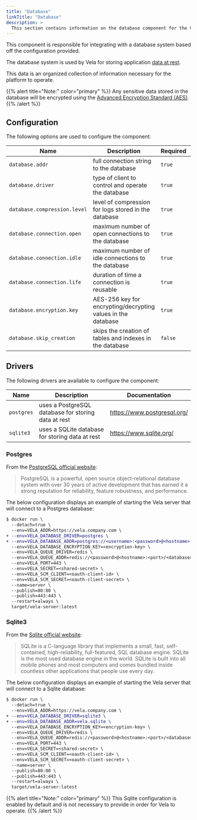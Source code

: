 ```yaml
---
title: "Database"
linkTitle: "Database"
description: >
  This section contains information on the database component for the Vela server.
---
```


This component is responsible for integrating with a database system based off the configuration provided.

The database system is used by Vela for storing application [data at rest](https://en.wikipedia.org/wiki/Data_at_rest).

This data is an organized collection of information necessary for the platform to operate.

{{% alert title="Note:" color="primary" %}}
Any sensitive data stored in the database will be encrypted using the [Advanced Encryption Standard (AES)](https://en.wikipedia.org/wiki/Advanced_Encryption_Standard).
{{% /alert %}}

## Configuration

The following options are used to configure the component:

| Name                         | Description                                                      | Required | Default       | Environment Variables                                             |
| ---------------------------- | ---------------------------------------------------------------- | -------- | ------------- | ----------------------------------------------------------------- |
| `database.addr`              | full connection string to the database                           | `true`   | `sqlite3`     | `DATABASE_ADDR`<br>`VELA_DATABASE_ADDR`                           |
| `database.driver`            | type of client to control and operate the database               | `true`   | `vela.sqlite` | `DATABASE_DRIVER`<br>`VELA_DATABASE_DRIVER`                       |
| `database.compression.level` | level of compression for logs stored in the database             | `true`   | `3`           | `DATABASE_COMPRESSION_LEVEL`<br>`VELA_DATABASE_COMPRESSION_LEVEL` |
| `database.connection.open`   | maximum number of open connections to the database               | `true`   | `0`           | `DATABASE_CONNECTION_OPEN`<br>`VELA_DATABASE_CONNECTION_OPEN`     |
| `database.connection.idle`   | maximum number of idle connections to the database               | `true`   | `2`           | `DATABASE_CONNECTION_IDLE`<br>`VELA_DATABASE_CONNECTION_IDLE`     |
| `database.connection.life`   | duration of time a connection is reusable                        | `true`   | `30m`         | `DATABASE_CONNECTION_LIFE`<br>`VELA_DATABASE_CONNECTION_LIFE`     |
| `database.encryption.key`    | AES-256 key for encrypting/decrypting values in the database     | `true`   | `N/A`         | `DATABASE_ENCRYPTION_KEY`<br>`VELA_DATABASE_ENCRYPTION_KEY`       |
| `database.skip_creation`     | skips the creation of tables and indexes in the database         | `false`  | `false`       | `DATABASE_SKIP_CREATION`<br>`VELA_DATABASE_SKIP_CREATION`         |

## Drivers

The following drivers are available to configure the component:

| Name       | Description                                         | Documentation               |
| ---------- | --------------------------------------------------- | --------------------------- |
| `postgres` | uses a PostgreSQL database for storing data at rest | https://www.postgresql.org/ |
| `sqlite3`  | uses a SQLite database for storing data at rest     | https://www.sqlite.org/     |

### Postgres

From the [PostgreSQL official website](https://www.postgresql.org/):

> PostgreSQL is a powerful, open source object-relational database system with over 30 years of active development that has earned it a strong reputation for reliability, feature robustness, and performance.

The below configuration displays an example of starting the Vela server that will connect to a Postgres database:

```diff
$ docker run \
  --detach=true \
  --env=VELA_ADDR=https://vela.company.com \
+ --env=VELA_DATABASE_DRIVER=postgres \
+ --env=VELA_DATABASE_ADDR=postgres://<username>:<password>@<hostname>:<port>/<database> \
  --env=VELA_DATABASE_ENCRYPTION_KEY=<encryption-key> \
  --env=VELA_QUEUE_DRIVER=redis \
  --env=VELA_QUEUE_ADDR=redis://<password>@<hostname>:<port>/<database> \
  --env=VELA_PORT=443 \
  --env=VELA_SECRET=<shared-secret> \
  --env=VELA_SCM_CLIENT=<oauth-client-id> \
  --env=VELA_SCM_SECRET=<oauth-client-secret> \
  --name=server \
  --publish=80:80 \
  --publish=443:443 \
  --restart=always \
  target/vela-server:latest
```

### Sqlite3

From the [Sqlite official website](https://www.sqlite.org/):

> SQLite is a C-language library that implements a small, fast, self-contained, high-reliability, full-featured, SQL database engine. SQLite is the most used database engine in the world. SQLite is built into all mobile phones and most computers and comes bundled inside countless other applications that people use every day.

The below configuration displays an example of starting the Vela server that will connect to a Sqlite database:

```diff
$ docker run \
  --detach=true \
  --env=VELA_ADDR=https://vela.company.com \
+ --env=VELA_DATABASE_DRIVER=sqlite3 \
+ --env=VELA_DATABASE_ADDR=vela.sqlite \
  --env=VELA_DATABASE_ENCRYPTION_KEY=<encryption-key> \
  --env=VELA_QUEUE_DRIVER=redis \
  --env=VELA_QUEUE_ADDR=redis://<password>@<hostname>:<port>/<database> \
  --env=VELA_PORT=443 \
  --env=VELA_SECRET=<shared-secret> \
  --env=VELA_SCM_CLIENT=<oauth-client-id> \
  --env=VELA_SCM_SECRET=<oauth-client-secret> \
  --name=server \
  --publish=80:80 \
  --publish=443:443 \
  --restart=always \
  target/vela-server:latest
```

{{% alert title="Note:" color="primary" %}}
This Sqlite configuration is enabled by default and is not necessary to provide in order for Vela to operate.
{{% /alert %}}